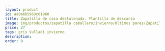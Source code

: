 ```yaml
---
layout: product
id: aa0e6b5960c61960
title: Zapatilla de casa destalonada. Plantilla de descanso
image: img/productos/zapatilla caballero/invierno/Últimos pares/Zapatilla de casa destalonada. Plantilla de descanso=27=gris Vulladi invierno.webp
price: 27
tags: gris Vulladi invierno
description: 
order: 0
---
```

